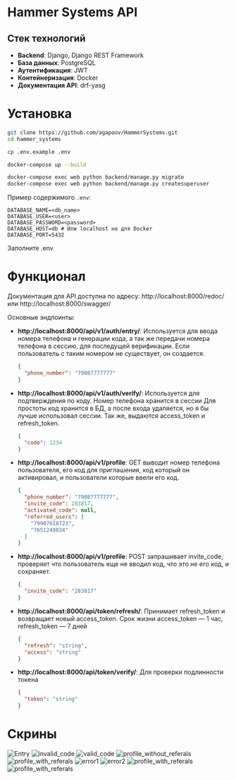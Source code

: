 # Hammer Systems API

## Стек технологий

- **Backend**: Django, Django REST Framework
- **База данных**: PostgreSQL
- **Аутентификация**: JWT
- **Контейнеризация**: Docker
- **Документация API**: drf-yasg

# Установка

   ```bash
   git clone https://github.com/agapoov/HammerSystems.git
   cd hammer_systems
   ```

   ```bash
   cp .env.example .env
   ```

   ```bash
   docker-compose up --build
   ```

   ```bash
   docker-compose exec web python backend/manage.py migrate
   docker-compose exec web python backend/manage.py createsuperuser
   ```

Пример содержимого `.env`:
```env
DATABASE_NAME=<db_name>
DATABASE_USER=<user>
DATABASE_PASSWORD=<password>
DATABASE_HOST=db # Или localhost не для Docker
DATABASE_PORT=5432
```
Заполните .env

# Функционал

Документация для API доступна по адресу: http://localhost:8000/redoc/ или http://localhost:8000/swagger/

Основные эндпоинты:

- **http://localhost:8000/api/v1/auth/entry/**: Используется для ввода номера телефона и генерации кода, а так же передачи номера телефона в сессию, для последущей верификации. Если пользователь с таким номером не существует, он создается.
  ```json
  {
    "phone_number": "79087777777"
  }
  ```
- **http://localhost:8000/api/v1/auth/verify/**: Используется для подтверждения по коду. Номер телефона хранится в сессии Для простоты код хранится в БД, а после входа удаляется, но я бы лучше использовал сессии. Так же, выдаются access_token и refresh_token.
  ```json
  {
    "code": 1234
  }
  ```
- **http://localhost:8000/api/v1/profile**: GET выводит номер телефона пользователя, его код для приглашения, код который он активировал, и пользователи которые ввели его код.
  ```json
  {
    "phone_number": "79087777777",
    "invite_code": 283817,
    "activated_code": null,
    "referred_users": [
      "79907618723",
      "7651249834"
    ]
  }
  ```
- **http://localhost:8000/api/v1/profile**: POST запрашивает invite_code, проверяет что пользователь еще не вводил код, что это не его код, и сохраняет.
  ```json
  {
    "invite_code": "283817"
  }
  ```
- **http://localhost:8000/api/token/refresh/**: Принимает refresh_token и возвращает новый access_token. Срок жизни access_token —  1 час, refresh_token —  7 дней
  ```json
  {
    "refresh": "string",
    "access": "string"
  }
  ```
- **http://localhost:8000/api/token/verify/**: Для проверки подлинности токена
  ```json
  {
    "token": "string"
  }
  ```
  
# Скрины

![Entry](backend/media/entry.png)
![invalid_code](backend/media/verify_invalid.png)
![valid_code](backend/media/verify_valid.png)
![profile_without_referals](backend/media/profile_without_referals.png)
![profile_with_referals](backend/media/profile_with_referals.png)
![error1](backend/media/error1.png)
![error2](backend/media/error2.png)
![profile_with_referals](backend/media/success_activate.png)
![profile_with_referals](backend/media/profile_with_actavated.png)